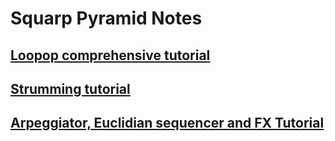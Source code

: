 # Squarp Pyramid Notes

## [Loopop comprehensive tutorial](https://www.youtube.com/watch?v=E5FZSKcsLxI&t=718s)

## [Strumming tutorial](https://www.youtube.com/watch?v=CVFR3aqd2n4&t=73s)

## [Arpeggiator, Euclidian sequencer and FX Tutorial](https://www.youtube.com/watch?v=k9nEvl19U34)
